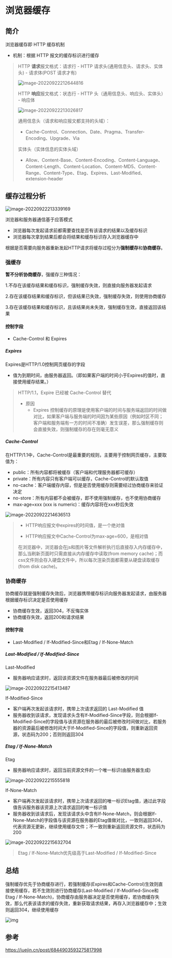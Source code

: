 # 浏览器缓存

## 简介

浏览器缓存即 HTTP 缓存机制
- 机制：根据 HTTP 报文的缓存标识进行缓存

> HTTP **请求**报文格式：请求行 - HTTP 请求头(通用信息头、请求头、实体头) - 请求体(POST 请求才有)
>
> ![image-20220922212644816](README.assets/image-20220922212644816.png)
>
> HTTP **响应**报文格式：状态行 - HTTP 头（通用信息头、响应头、实体头） - 响应体
>
> ![image-20220922213026817](README.assets/image-20220922213026817.png)
>
> 通用信息头（请求和响应报文都支持的头域）：
>
> - Cache-Control、Connection、Date、Pragma、Transfer-Encoding、Upgrade、Via
>
> 实体头（实体信息的实体头域）
>
> - Allow、Content-Base、Content-Encoding、Content-Language、Content-Length、Content-Location、Content-MD5、Content-Range、Content-Type、Etag、Expires、Last-Modified、extension-header

## 缓存过程分析

![image-20220922213339169](README.assets/image-20220922213339169.png)

浏览器和服务器通信基于应答模式

- 浏览器每次发起请求前都需要查找是否有该请求的结果以及缓存标识
- 浏览器每次拿到结果后都会将结果和缓存标识存入浏览器缓存中

根据是否需要向服务器重新发起HTTP请求将缓存过程分为**强制缓存**和**协商缓存**。

### 强缓存

**暂不分析协商缓存**，强缓存三种情况：

1.不存在该缓存结果和缓存标识，强制缓存失效，则直接向服务器发起请求

2.存在该缓存结果和缓存标识，但该结果已失效，强制缓存失效，则使用协商缓存

3.存在该缓存结果和缓存标识，且该结果尚未失效，强制缓存生效，直接返回该结果

#### 控制字段

- Cache-Control 和 Expires

##### Expires

Expires是HTTP/1.0控制网页缓存的字段

- 值为到期时间，由服务器返回。（即如果客户端的时间小于Expires的值时，直接使用缓存结果。）

> HTTP/1.1，Expire 已经被 Cache-Control 替代
>
> - 原因
>   - Expires 控制缓存的原理是使用客户端的时间与服务端返回的时间做对比，如果客户端与服务端的时间因为某些原因（例如时区不同；客户端和服务端有一方的时间不准确）发生误差，那么强制缓存则会直接失效，则强制缓存的存在则毫无意义

##### Cache-Control

在HTTP/1.1中，Cache-Control是最重要的规则，主要用于控制网页缓存，主要取值为：

- public：所有内容都将被缓存（客户端和代理服务器都可缓存）
- private：所有内容只有客户端可以缓存，Cache-Control的默认取值
- no-cache：客户端缓存内容，但是是否使用缓存则需要经过协商缓存来验证决定
- no-store：所有内容都不会被缓存，即不使用强制缓存，也不使用协商缓存
- max-age=xxx (xxx is numeric)：缓存内容将在xxx秒后失效

![image-20220922214636513](README.assets/image-20220922214636513.png)

> - HTTP响应报文中expires的时间值，是一个绝对值
>
> - HTTP响应报文中Cache-Control为max-age=600，是相对值
>
> 在浏览器中，浏览器会在js和图片等文件解析执行后直接存入内存缓存中，那么当刷新页面时只需直接从内存缓存中读取(from memory cache)；而css文件则会存入硬盘文件中，所以每次渲染页面都需要从硬盘读取缓存(from disk cache)。

### 协商缓存

协商缓存就是强制缓存失效后，浏览器携带缓存标识向服务器发起请求，由服务器根据缓存标识决定是否使用缓存

- 协商缓存生效，返回304，不反悔实体
- 协商缓存失效，返回200和请求结果

#### 控制字段

- Last-Modified / If-Modified-Since和Etag / If-None-Match

##### Last-Modified / If-Modified-Since

Last-Modified

- 服务器响应请求时，返回该资源文件在服务器最后被修改的时间

![image-20220922215413487](README.assets/image-20220922215413487.png)

If-Modified-Since

- 客户端再次发起该请求时，携带上次请求返回的 Last-Modified 值
- 服务器收到该请求，发现请求头含有If-Modified-Since字段，则会根据If-Modified-Since的字段值与该资源在服务器的最后被修改时间做对比，若服务器的资源最后被修改时间大于If-Modified-Since的字段值，则重新返回资源，状态码为200；否则则返回304

##### Etag / If-None-Match

Etag

- 服务器响应请求时，返回当前资源文件的一个唯一标识(由服务器生成)

![image-20220922215555818](README.assets/image-20220922215555818.png)

If-None-Match

- 客户端再次发起该请求时，携带上次请求返回的唯一标识Etag值，通过此字段值告诉服务器该资源上次请求返回的唯一标识值
- 服务器收到该请求后，发现该请求头中含有If-None-Match，则会根据If-None-Match的字段值与该资源在服务器的Etag值做对比，一致则返回304，代表资源无更新，继续使用缓存文件；不一致则重新返回资源文件，状态码为200

![image-20220922215632704](README.assets/image-20220922215632704.png)

> Etag / If-None-Match优先级高于Last-Modified / If-Modified-Since

## 总结

强制缓存优先于协商缓存进行，若强制缓存(Expires和Cache-Control)生效则直接使用缓存，若不生效则进行协商缓存(Last-Modified / If-Modified-Since和Etag / If-None-Match)，协商缓存由服务器决定是否使用缓存，若协商缓存失效，那么代表该请求的缓存失效，重新获取请求结果，再存入浏览器缓存中；生效则返回304，继续使用缓存

![img](https://p1-jj.byteimg.com/tos-cn-i-t2oaga2asx/gold-user-assets/2018/4/19/162db635ed5f6d26~tplv-t2oaga2asx-zoom-in-crop-mark:3024:0:0:0.awebp)

## 参考
https://juejin.cn/post/6844903593275817998